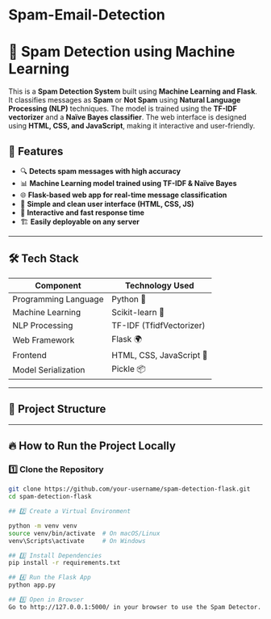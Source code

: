 # Spam-Email-Detection
# 📧 Spam Detection using Machine Learning

This is a **Spam Detection System** built using **Machine Learning and Flask**. It classifies messages as **Spam** or **Not Spam** using **Natural Language Processing (NLP)** techniques. The model is trained using the **TF-IDF vectorizer** and a **Naïve Bayes classifier**. The web interface is designed using **HTML, CSS, and JavaScript**, making it interactive and user-friendly.

## 🚀 Features
- 🔍 **Detects spam messages with high accuracy**
- 📊 **Machine Learning model trained using TF-IDF & Naïve Bayes**
- 🌐 **Flask-based web app for real-time message classification**
- 🎨 **Simple and clean user interface (HTML, CSS, JS)**
- 🔄 **Interactive and fast response time**
- 🏗️ **Easily deployable on any server**

---

## 🛠️ Tech Stack

| Component  | Technology Used |
|------------|----------------|
| Programming Language | Python 🐍 |
| Machine Learning | Scikit-learn 🤖 |
| NLP Processing | TF-IDF (TfidfVectorizer) |
| Web Framework | Flask 🌍 |
| Frontend | HTML, CSS, JavaScript 🎨 |
| Model Serialization | Pickle 📦 |

---

## 📂 Project Structure



---

## 🔥 How to Run the Project Locally

### 1️⃣ Clone the Repository
```bash
git clone https://github.com/your-username/spam-detection-flask.git
cd spam-detection-flask

## 2️⃣ Create a Virtual Environment

python -m venv venv
source venv/bin/activate  # On macOS/Linux
venv\Scripts\activate     # On Windows

## 3️⃣ Install Dependencies
pip install -r requirements.txt

## 4️⃣ Run the Flask App
python app.py

## 5️⃣ Open in Browser
Go to http://127.0.0.1:5000/ in your browser to use the Spam Detector.

